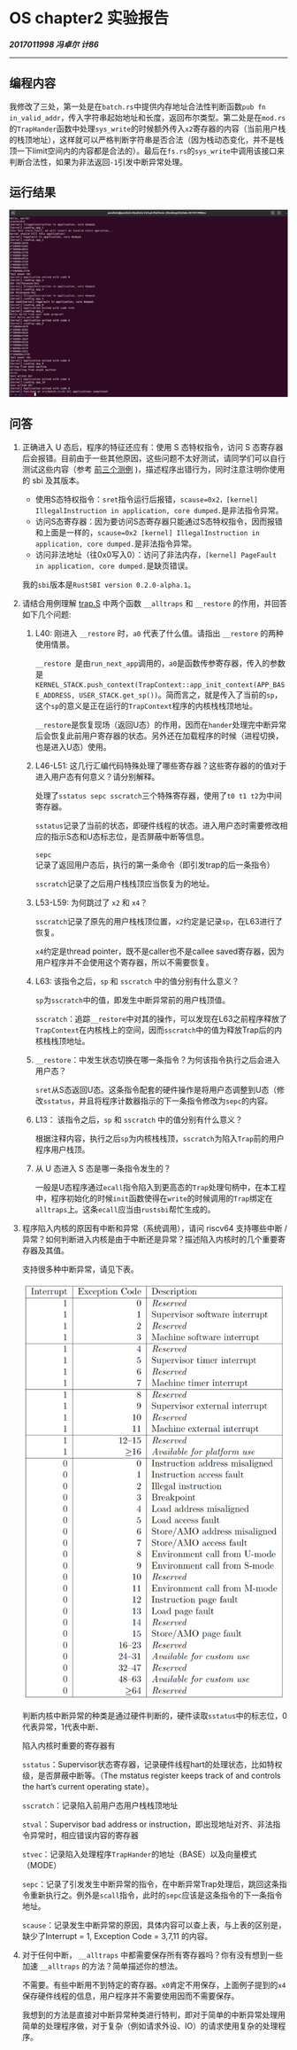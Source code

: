 # OS chapter2 实验报告

***2017011998 冯卓尔 计86***

---

## 编程内容

我修改了三处，第一处是在`batch.rs`中提供内存地址合法性判断函数`pub fn in_valid_addr`，传入字符串起始地址和长度，返回布尔类型。第二处是在`mod.rs`的`TrapHander`函数中处理`sys_write`的时候额外传入`x2`寄存器的内容（当前用户栈的栈顶地址），这样就可以严格判断字符串是否合法（因为栈动态变化，并不是栈顶一下limit空间内的内容都是合法的）。最后在`fs.rs`的`sys_write`中调用该接口来判断合法性，如果为非法返回`-1`引发中断异常处理。

## 运行结果

![1](lab2/2.png)

## 问答

1. 正确进入 U 态后，程序的特征还应有：使用 S 态特权指令，访问 S 态寄存器后会报错。目前由于一些其他原因，这些问题不太好测试，请同学们可以自行测试这些内容（参考 [前三个测例](https://github.com/DeathWish5/rCore_tutorial_tests/tree/master/user/src/bin) )，描述程序出错行为，同时注意注明你使用的 sbi 及其版本。

   - 使用S态特权指令：`sret`指令运行后报错，`scause=0x2，[kernel] IllegalInstruction in application, core dumped.`是非法指令异常。
   - 访问S态寄存器：因为要访问S态寄存器只能通过S态特权指令，因而报错和上面是一样的，`scause=0x2
     [kernel] IllegalInstruction in application, core dumped.`是非法指令异常。
   - 访问非法地址（往0x0写入0）：访问了非法内存，`[kernel] PageFault in application, core dumped.`是缺页错误。

   我的`sbi`版本是`RustSBI version 0.2.0-alpha.1`。

   

2. 请结合用例理解 [trap.S](https://github.com/rcore-os/rCore-Tutorial-v3/blob/ch2/os/src/trap/trap.S) 中两个函数 `__alltraps` 和 `__restore` 的作用，并回答如下几个问题:

   1. L40: 刚进入 `__restore` 时，`a0` 代表了什么值。请指出 `__restore` 的两种使用情景。

      `__restore `是由`run_next_app`调用的，`a0`是函数传参寄存器，传入的参数是`KERNEL_STACK.push_context(TrapContext::app_init_context(APP_BASE_ADDRESS, USER_STACK.get_sp())`。简而言之，就是传入了当前的`sp`，这个`sp`的意义是正在运行的`TrapContext`程序的内核栈栈顶地址。

      `__restore`是恢复现场（返回U态）的作用，因而在`hander`处理完中断异常后会恢复此前用户寄存器的状态。另外还在加载程序的时候（进程切换，也是进入U态）使用。

   2. L46-L51: 这几行汇编代码特殊处理了哪些寄存器？这些寄存器的的值对于进入用户态有何意义？请分别解释。

      处理了`sstatus sepc sscratch`三个特殊寄存器，使用了`t0 t1 t2`为中间寄存器。

      `sstatus`记录了当前的状态，即硬件线程的状态。进入用户态时需要修改相应的指示S态和U态标志位，是否屏蔽中断等信息。

      `sepc`记录了返回用户态后，执行的第一条命令（即引发trap的后一条指令）

      `sscratch`记录了之后用户栈栈顶应当恢复为的地址。

   3. L53-L59: 为何跳过了 `x2` 和 `x4`？

      `sscratch`记录了原先的用户栈栈顶位置，`x2`约定是记录`sp`，在L63进行了恢复。

      `x4`约定是thread pointer，既不是caller也不是callee saved寄存器，因为用户程序并不会使用这个寄存器，所以不需要恢复。

   4. L63: 该指令之后，`sp` 和 `sscratch` 中的值分别有什么意义？

      `sp`为`sscratch`中的值，即发生中断异常前的用户栈顶值。

      `sscratch`：追踪`__restore`中对其的操作，可以发现在L63之前程序释放了`TrapContext`在内核栈上的空间，因而`sscratch`中的值为释放Trap后的内核栈栈顶地址。

   5. `__restore`：中发生状态切换在哪一条指令？为何该指令执行之后会进入用户态？

      `sret`从S态返回U态。这条指令配套的硬件操作是将用户态调整到U态（修改`sstatus`，并且将程序计数器指示的下一条指令修改为`sepc`的内容。

   6. L13： 该指令之后，`sp` 和 `sscratch` 中的值分别有什么意义？

      根据注释内容，执行之后`sp`为内核栈栈顶，`sscratch`为陷入`Trap`前的用户程序用户栈顶。

   7. 从 U 态进入 S 态是哪一条指令发生的？

      一般是U态程序通过`ecall`指令陷入到更高态的`Trap`处理句柄中，在本工程中，程序初始化的时候`init`函数使得在`write`的时候调用的`Trap`绑定在`alltraps`上。这条`ecall`应当由`rustsbi`帮忙生成的。



3. 程序陷入内核的原因有中断和异常（系统调用），请问 riscv64 支持哪些中断 / 异常？如何判断进入内核是由于中断还是异常？描述陷入内核时的几个重要寄存器及其值。

   支持很多种中断异常，请见下表。

   ![1](lab2/1.png)

   判断内核中断异常的种类是通过硬件判断的，硬件读取`sstatus`中的标志位，0代表异常，1代表中断、

   陷入内核时重要的寄存器有

   `sstatus`：Supervisor状态寄存器，记录硬件线程hart的处理状态，比如特权级，是否屏蔽中断等。（The mstatus register keeps track of and controls the hart’s current operating state）。

   `sscratch`：记录陷入前用户态用户栈栈顶地址

   `stval`：Supervisor bad address or instruction，即出现地址对齐、非法指令异常时，相应错误内容的寄存器

   `stvec`：记录陷入处理程序`TrapHander`的地址（BASE）以及向量模式（MODE）

   `sepc`：记录了引发发生中断异常的指令，在中断异常Trap处理后，跳回这条指令重新执行之。例外是`scall`指令，此时的`sepc`应该是这条指令的下一条指令地址。

   `scause`：记录发生中断异常的原因，具体内容可以查上表，与上表的区别是，缺少了Interrupt = 1, Exception Code = 3,7,11 的内容。

4. 对于任何中断， `__alltraps` 中都需要保存所有寄存器吗？你有没有想到一些加速 `__alltraps` 的方法？简单描述你的想法。

   不需要。有些中断用不到特定的寄存器。`x0`肯定不用保存，上面例子提到的`x4`保存硬件线程的信息，用户程序并不需要使用因而不需要保存。

   我想到的方法是直接对中断异常种类进行特判，即对于简单的中断异常处理用简单的处理程序做，对于复杂（例如请求外设、IO）的请求使用复杂的处理程序。

   

